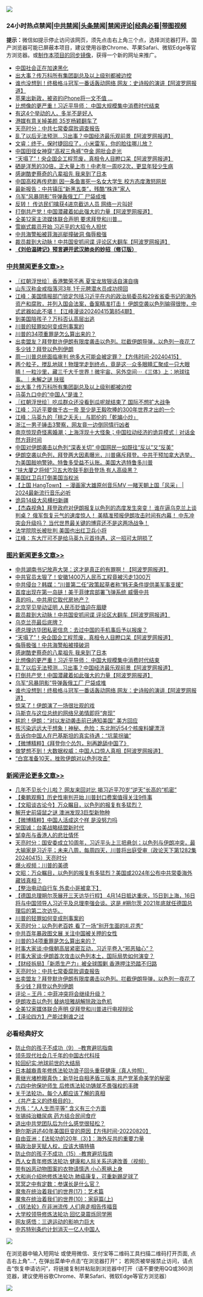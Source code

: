 ![](https://raw.githubusercontent.com/jsvpn/jsproxy/dev/64photo/fqnews-qr.jpg)

<div id="tt">
<h3>24小时热点禁闻|<a href="#%E4%B8%AD%E5%85%B1%E7%A6%81%E9%97%BB%E6%9B%B4%E5%A4%9A%E6%96%87%E7%AB%A0">中共禁闻</a>|<a href="#%E5%9B%BE%E7%89%87%E6%96%B0%E9%97%BB%E6%9B%B4%E5%A4%9A%E6%96%87%E7%AB%A0">头条禁闻</a>|<a href="#%E6%96%B0%E9%97%BB%E8%AF%84%E8%AE%BA%E6%9B%B4%E5%A4%9A%E6%96%87%E7%AB%A0">禁闻评论|<a href="#%E5%BF%85%E7%9C%8B%E7%BB%8F%E5%85%B8%E5%A5%BD%E6%96%87">经典必看</a>|<a href="https://9290254.xyz/3" target="_blank">带图视频</a></h3>
<div><b>提示：</b>微信如提示停止访问该网页，须先点击右上角三个点，选择浏览器打开。国产浏览器可能已屏蔽本项目，建议使用谷歌Chrome、苹果Safari、微软Edge等官方浏览器。或<a href="%E5%88%B6%E4%BD%9Cgit%E7%A6%81%E9%97%BB%E9%95%9C%E5%83%8F.md">制作本项目的同步镜像</a>，获得一个新的网址来推广。</div>
<ul>

<li><a href="/comments/20240415/2025275.md">中国社会正在加速黑化</a></li>
<li><a href="/cbnews/20240415/2025189.md">出大事？传万科所有集团副总及以上级别都被边控</a></li>
<li><a href="/topimagenews/20240415/2025172.md">谁也没想到！终极格斗冠军一番话轰动网络 网友：史诗般的演讲【阿波罗网报道】</a></li>
<li><a href="/cnnews/20240415/2025193.md">苹果出新政，被盗的iPhone将一文不值 ...</a></li>
<li><a href="/topimagenews/20240416/2025407.md">比想像的更严重！习近平导师： 中国大规模集中消费时代结束</a></li>
<li><a href="/lifebaike/20240415/2025276.md">有这4个举动的人，多半不是好人</a></li>
<li><a href="/yule/20240416/2025391.md">港媒有意关掉美颜 35岁杨颖翻车了</a></li>
<li><a href="/comments/20240415/2025317.md">天亮时分：中共七常委腐败调查报告</a></li>
<li><a href="/topimagenews/20240416/2025406.md">乱了以后无法预测…习出事？中国经济最乐观前景【阿波罗网报道】</a></li>
<li><a href="/sohnews/20240415/2025252.md">文睿：终于，保时捷回应了，小米雷军，你的脸往哪儿放？</a></li>
<li><a href="/sports/20240416/2025475.md">中国田径女神穿“高衩三角裤”夺金 网批会走光</a></li>
<li><a href="/topimagenews/20240416/2025463.md">“天塌了”！央企国企工程荒废，真相令人目瞪口呆【阿波罗网报道】</a></li>
<li><a href="/health/20240415/2025165.md">硒是洋葱的30倍，正大量上市！中老年一周吃2次，更显年轻少生病</a></li>
<li><a href="/topimagenews/20240416/2025444.md">感谢酷吏蔡奇的八辈祖先 我来到了日本</a></li>
<li><a href="/baitai/20240416/2025351.md">中国高校再传悲剧 因一条鱼害死一名女大学生 校方态度激怒网民</a></li>
<li><a href="/headline/20240416/2025383.md">最新报告：中共镇压“新黑五类”，残酷“株连”家人</a></li>
<li><a href="/topimagenews/20240416/2025388.md">乌军“风暴阴影”导弹轰俄工厂 尸袋成堆</a></li>
<li><a href="/baitai/20240416/2025384.md">反转！ 传访民们擒获4进京截访人员 网络一片叫好</a></li>
<li><a href="/topimagenews/20240416/2025405.md">打倒共产党！中国潜藏着如此强大的力量【阿波罗网报道】</a></li>
<li><a href="/cnnews/20240415/2025175.md">全美12家主流媒体联合声明 要求拜登和川普…</a></li>
<li><a href="/baitai/20240416/2025470.md">雪崩式裁员开始 习近平的大招令人担忧</a></li>
<li><a href="/ccpdope/20240416/2025347.md">中共海警船被菲海巡艇撞破洞 侮辱极强</a></li>
<li><a href="/topimagenews/20240416/2025502.md">裁员裁到大动脉！中共国安抓间谍 评论区大翻车【阿波罗网报道】</a></li>
<li><b><a href="/comments/20200207/1272816.md" target="_blank">《刘伯温碑记》预言避开武汉肺炎的妙招（修订版）</a></b></li>
</ul>
</div>

<div class="catlist">
<h3><a href="/cbnews/" target="_blank">中共禁闻</a><span><a href="/cbnews/" target="_blank" rel="nofollow">更多文章>></a></span></h3>
<ul>
<li><a href="/cbnews/20240416/2025522.md" target="_blank">〖红朝浮世绘〗香港繁荣不再 夏宝龙放狠话自演自嗨</a></li>
<li><a href="/cbnews/20240416/2025518.md" target="_blank">山东汉称金戒指落河3年 1千元聘潜水员成功捞回</a></li>
<li><a href="/cbnews/20240416/2025513.md" target="_blank">江峰：美国情报部门锁定包括习近平在内的政治局委员和29省省委书记的海外资产和腐败，并列入国会法案，备案精准打击！ 伊朗空袭以色列输得很惨，中式武器如此不堪！【江峰漫谈20240415第854期】</a></li>
<li><a href="/cbnews/20240416/2025473.md" target="_blank">到美国陪孩子？万科否认高层出逃</a></li>
<li><a href="/comments/20240416/2025402.md" target="_blank">川普的轻罪如何变成刑事案的</a></li>
<li><a href="/comments/20240416/2025372.md" target="_blank">川普的34项重罪是怎么算出来的？</a></li>
<li><a href="/comments/20240415/2025294.md" target="_blank">出卖盟友？拜登默许伊朗有限度袭击以色列。拦截伊朗导弹，以色列一夜花了多少钱？拜登以色列伊朗</a></li>
<li><a href="/comments/20240415/2025266.md" target="_blank">周一川普总统面临审判 他多大可能会被定罪？【方伟时间-20240415】</a></li>
<li><a href="/comments/20240415/2025211.md" target="_blank">两个粒子，搅乱地球！物理学走到终点，竟是这⋯众多眼睛汇聚成一只大眼睛！一粒沙里，藏三千大千世界！微宇宙、另外空间⋯《三体》上：地球往事。｜未解之谜 扶摇</a></li>
<li><a href="/cbnews/20240415/2025189.md" target="_blank">出大事？传万科所有集团副总及以上级别都被边控</a></li>
<li><a href="/cbnews/20240415/2025114.md" target="_blank">马英九口中的“中国人”是谁？</a></li>
<li><a href="/cbnews/20240415/2025106.md" target="_blank">〖红朝浮世绘〗吃瓜群众还没看到瓜呢就结束了 国际不想扩大战争</a></li>
<li><a href="/cbnews/20240415/2025081.md" target="_blank">江峰：习近平要做千古一帝 至少是王毅吹捧的300年世界才出的一个</a></li>
<li><a href="/cbnews/20240415/2025080.md" target="_blank">江峰：马英九的「桃之夭夭」 与耶伦的「乾煸小炒」</a></li>
<li><a href="/cbnews/20240415/2025057.md" target="_blank">浙江一男子锤击3警察，网友竟一边倒同情行凶者</a></li>
<li><a href="/comments/20240415/2025031.md" target="_blank">南京惊现奇怪离婚潮；上海浮现十大怪象；中国拉动经济的诡异模式｜对话金然方菲时间</a></li>
<li><a href="/cbnews/20240414/2024954.md" target="_blank">中国对伊朗袭击以色列“深表关切” 中国网民一如既往“反以”又“反美”</a></li>
<li><a href="/comments/20240414/2024909.md" target="_blank">伊朗空袭以色列，拜登两大因素曝光，川普痛斥拜登。中共干预加拿大选举，为美国敲响警钟。特鲁多受益不认账。美国大选特鲁多川普</a></li>
<li><a href="/cbnews/20240414/2024894.md" target="_blank">“扶大厦之将倾”习五大吹鼓手剧丑登场 有人高级黑？</a></li>
<li><a href="/comments/20240414/2024890.md" target="_blank">美国红卫兵打倒美国当权派</a></li>
<li><a href="/comments/20240414/2024874.md" target="_blank">【上国 HangTown】 &#8211; 漫画家大雄原创音乐MV 一睹天朝上国「风采」 | 2024最新流行音乐必听</a></li>
<li><a href="/cbnews/20240414/2024825.md" target="_blank">诡异14级大风横扫新疆</a></li>
<li><a href="/comments/20240414/2024782.md" target="_blank">【杰森视角】拜登政府对伊朗报复以色列的态度发生突变！ 谁在逼乌克兰上谈判桌？ 俄军恢复元气的速度惊人！ 美精准预报伊朗攻击时间有内幕！ 中东冲突会升级吗？ 当代世界最关键的博弈还不是这两场战争！</a></li>
<li><a href="/comments/20240414/2024779.md" target="_blank">法学院院长被批判 美国也出红卫兵小将</a></li>
<li><a href="/cbnews/20240414/2024739.md" target="_blank">江峰：东大厅可不是给马英九元首待遇，这一招可太阴损了</a></li>

</ul>
</div>
<div class="catlist">
<h3><a href="/topimagenews/" target="_blank">图片新闻</a><span><a href="/topimagenews/" target="_blank" rel="nofollow">更多文章>></a></span></h3>
<ul>
<li><a href="/topimagenews/20240416/2025537.md" target="_blank">中共湖南书记放声大哭：这才是真正的有罪啊！【阿波罗网报道】</a></li>
<li><a href="/topimagenews/20240416/2025517.md" target="_blank">中共官员太狠了！安徽1400万人民币工程竟被污走1300万</a></li>
<li><a href="/topimagenews/20240416/2025516.md" target="_blank">中共侵台？韩媒：“川普第二任”政策起草者称“韩无条件提供美军事支援”</a></li>
<li><a href="/topimagenews/20240416/2025515.md" target="_blank">首度出现在第一岛链！美于菲律宾部署飞弹系统 威慑中共</a></li>
<li><a href="/topimagenews/20240416/2025510.md" target="_blank">真的吗，中共用它取代房地产？</a></li>
<li><a href="/topimagenews/20240416/2025509.md" target="_blank">北京罕见举动证明 人民币贬值迫在眉睫</a></li>
<li><a href="/topimagenews/20240416/2025502.md" target="_blank">裁员裁到大动脉！中共国安抓间谍 评论区大翻车【阿波罗网报道】</a></li>
<li><a href="/topimagenews/20240416/2025501.md" target="_blank">乌克兰亮最后底牌？</a></li>
<li><a href="/topimagenews/20240416/2025500.md" target="_blank">德总理访华团私密信息：去过中国的手机事后予以报废？</a></li>
<li><a href="/topimagenews/20240416/2025463.md" target="_blank">“天塌了”！央企国企工程荒废，真相令人目瞪口呆【阿波罗网报道】</a></li>
<li><a href="/topimagenews/20240416/2025456.md" target="_blank">侮辱极强！中共海警船被撞破洞</a></li>
<li><a href="/topimagenews/20240416/2025444.md" target="_blank">感谢酷吏蔡奇的八辈祖先 我来到了日本</a></li>
<li><a href="/topimagenews/20240416/2025407.md" target="_blank">比想像的更严重！习近平导师： 中国大规模集中消费时代结束</a></li>
<li><a href="/topimagenews/20240416/2025406.md" target="_blank">乱了以后无法预测…习出事？中国经济最乐观前景【阿波罗网报道】</a></li>
<li><a href="/topimagenews/20240416/2025405.md" target="_blank">打倒共产党！中国潜藏着如此强大的力量【阿波罗网报道】</a></li>
<li><a href="/topimagenews/20240416/2025388.md" target="_blank">乌军“风暴阴影”导弹轰俄工厂 尸袋成堆</a></li>
<li><a href="/topimagenews/20240415/2025172.md" target="_blank">谁也没想到！终极格斗冠军一番话轰动网络 网友：史诗般的演讲【阿波罗网报道】</a></li>
<li><a href="/topimagenews/20240415/2025125.md" target="_blank">惊呆了！伊朗演了一场很壮观的戏</a></li>
<li><a href="/topimagenews/20240415/2025110.md" target="_blank">马斯克与这位总统的网络兄弟情即将“奔现”</a></li>
<li><a href="/topimagenews/20240415/2025109.md" target="_blank">尴尬！伊朗：“对以发动袭击前已通知美国” 美方回应</a></li>
<li><a href="/topimagenews/20240415/2025108.md" target="_blank">核污染远远大于想象！神秘、危险：东北附近54个核废料罐漂浮</a></li>
<li><a href="/topimagenews/20240415/2025096.md" target="_blank">告诉你中国人在巴基斯坦的真实待遇：“坑蒙拐骗”</a></li>
<li><a href="/topimagenews/20240415/2025095.md" target="_blank">【微博精粹】《拜登你个怂包，别再跪舔中国了》</a></li>
<li><a href="/topimagenews/20240415/2025083.md" target="_blank">做梦想不到！大数据权威：中国人口惊人真相【阿波罗网报道】</a></li>
<li><a href="/topimagenews/20240415/2025072.md" target="_blank">“白宫准备10天，挫败伊朗对以色列攻击”</a></li>

</ul>
</div>
<div class="catlist">
<h3><a href="/comments/" target="_blank">新闻评论</a><span><a href="/comments/" target="_blank" rel="nofollow">更多文章>></a></span></h3>
<ul>
<li><a href="/comments/20240416/2025561.md" target="_blank">几年不见长个儿啦？ 网友来回对比 揭习近平70岁“逆天”长高的“机密”</a></li>
<li><a href="/comments/20240416/2025559.md" target="_blank">【秦鹏观察】历史性审判开始 川普封口费案值得关注9件事</a></li>
<li><a href="/comments/20240416/2025555.md" target="_blank">【文昭谈古论今】万众瞩目，以色列的报复有多猛烈？</a></li>
<li><a href="/comments/20240416/2025534.md" target="_blank">解开史前袋鼠之谜 澳洲发现3巨型新物种</a></li>
<li><a href="/comments/20240416/2025491.md" target="_blank">【微博精粹】中国人活成这个样 是没努力吗</a></li>
<li><a href="/comments/20240416/2025490.md" target="_blank">宋国诚：台美战略结盟新时代</a></li>
<li><a href="/comments/20240416/2025489.md" target="_blank">邹幸彤与香港人的悲壮情怀</a></li>
<li><a href="/comments/20240416/2025480.md" target="_blank">天亮时分：国安委成立10周年，习近平头上三把悬剑；以色列与伊朗冲突，最大输家是习近平；未来八周，每周四天，川普将出庭受审（政论天下第1282集 20240415）天亮时分</a></li>
<li><a href="/comments/20240416/2025464.md" target="_blank">爆火视频：川普的美德</a></li>
<li><a href="/comments/20240416/2025455.md" target="_blank">文昭：万众瞩目，以色列的报复有多猛烈？美国或2024年公布中共常委海外藏钱真相？</a></li>
<li><a href="/comments/20240416/2025428.md" target="_blank">【整治电动自行车 外卖小哥被拿下】</a></li>
<li><a href="/comments/20240416/2025427.md" target="_blank">【德国总理朔尔茨展开三天访华行程】 4月14日抵达重庆，15日到上海，16日将与中国领导人习近平及总理李强会谈。这是 #朔尔茨 2021年底就任德国总理后的第二次访华。</a></li>
<li><a href="/comments/20240416/2025402.md" target="_blank">川普的轻罪如何变成刑事案的</a></li>
<li><a href="/comments/20240416/2025398.md" target="_blank">天亮时分：以色列老百姓 看了一场“别开生面的礼花秀”</a></li>
<li><a href="/comments/20240416/2025387.md" target="_blank">中共百年暴政图文展 关注中国被关押的女性</a></li>
<li><a href="/comments/20240416/2025372.md" target="_blank">川普的34项重罪是怎么算出来的？</a></li>
<li><a href="/comments/20240416/2025334.md" target="_blank">时事大家谈:中俄朝高层紧密互动，习近平卷入“邪恶轴心”？</a></li>
<li><a href="/comments/20240416/2025333.md" target="_blank">时事大家谈:伊朗首次攻击以色列本土，国际局势如何演变？</a></li>
<li><a href="/comments/20240415/2025319.md" target="_blank">【财经拆局】「新质生产力」被全球围剿 香港押注恐踏不归路</a></li>
<li><a href="/comments/20240415/2025317.md" target="_blank">天亮时分：中共七常委腐败调查报告</a></li>
<li><a href="/comments/20240415/2025294.md" target="_blank">出卖盟友？拜登默许伊朗有限度袭击以色列。拦截伊朗导弹，以色列一夜花了多少钱？拜登以色列伊朗</a></li>
<li><a href="/comments/20240415/2025292.md" target="_blank">评论 &#8211; 王丹：中菲冲突将会继续升级？</a></li>
<li><a href="/comments/20240415/2025285.md" target="_blank">伊朗攻击以色列 替纳坦雅胡解除政治危机</a></li>
<li><a href="/comments/20240415/2025284.md" target="_blank">全美12家媒体联合声明 促拜登和川普进行电视辩论</a></li>
<li><a href="/comments/20240415/2025278.md" target="_blank">【泽论四方】产能过剩谁之过</a></li>

</ul>
</div>

<div class="catlist">
<h3>必看经典好文</h3>
<ul>
<li><a href="/comments/20230924/1938058.md" target="_blank">防止你的孩子不成功（9） &#8211;教育避坑指南</a></li>
<li><a href="/comments/20220329/1711799.md" target="_blank">领先现代社会几千年的中国古代科技</a></li>
<li><a href="/comments/20200920/582873.md" target="_blank">轮回纪实:地球前世的大结局</a></li>
<li><a href="/comments/20211023/1642745.md" target="_blank">日本越裔青年修炼法轮功浪子回头重获健康（真人帅照）</a></li>
<li><a href="/lifebaike/20180921/1001174.md" target="_blank">黄继光堵枪眼真伪：新华社自相矛盾三版本 共产党革命美学的秘密</a></li>
<li><a href="/comments/20200926/1403542.md" target="_blank">六四中他保护师生 后修炼法轮功铸就不畏强权的丰碑</a></li>
<li><a href="/topimagenews/20161125/619230.md" target="_blank">关于法轮功，每个人都应该了解的真相</a></li>
<li><a href="/bookwiki/20171120/858084.md" target="_blank">《共产主义的终极目的》</a></li>
<li><a href="/comments/20200720/1363377.md" target="_blank">方伟：“人人生而平等” 含义有三个方面</a></li>
<li><a href="/comments/20230430/1878187.md" target="_blank">张锡纯治糖尿病 药方结合民间食疗</a></li>
<li><a href="/comments/20220806/1768236.md" target="_blank">退出中共党团队后为什么感觉很轻松？</a></li>
<li><a href="/bannedvideo/20220821/1774387.md" target="_blank">鲍尔斯讲述40年美国巨变的原因【方伟时间-20220820】</a></li>
<li><a href="/comments/20190806/1168435.md" target="_blank">自由亚洲：【法轮功的20年（3）】：海外反共的重要力量</a></li>
<li><a href="/comments/20200814/1379994.md" target="_blank">搞政治是天赋人权，应该大搞特搞</a></li>
<li><a href="/comments/20231003/1941700.md" target="_blank">防止你的孩子不成功（15）-教育避坑指南</a></li>
<li><a href="/comments/20220520/1735217.md" target="_blank">西人女青年修炼法轮功 健康和人际关系迅速改善（视频）</a></li>
<li><a href="/lifebaike/20180811/984246.md" target="_blank">带有凶恶动物图案的衣物请慎选 小心惹祸上身</a></li>
<li><a href="/comments/20240104/1982860.md" target="_blank">大和尚介绍他修炼法轮功 肺癌康复，可重新踢足球了</a></li>
<li><a href="/tculture/20200812/1378929.md" target="_blank">冥冥之中有定数：参谋长是什么官？</a></li>
<li><a href="/topimagenews/20180620/960677.md" target="_blank">魔鬼在统治着我们的世界(17)：艺术篇</a></li>
<li><a href="/topimagenews/20180529/950153.md" target="_blank">魔鬼在统治着我们的世界(10)：家庭篇(上)</a></li>
<li><a href="/comments/20210509/1542786.md" target="_blank">《转法轮》在非洲流传 人们奔走相告传福音</a></li>
<li><a href="/cbnews/20210517/1548104.md" target="_blank">大学校领导修炼法轮功 回忆录震烁同学圈</a></li>
<li><a href="/cbnews/20200126/1265515.md" target="_blank">网友感悟：三退运动的影响力巨大</a></li>
<li><a href="/comments/20220920/1786910.md" target="_blank">中苏特别条约计划消灭一亿人中国人</a></li>

</ul>
</div>

![](https://raw.githubusercontent.com/jsvpn/jsproxy/dev/64photo/fqnews-qr.jpg)

在浏览器中输入短网址 或使用微信、支付宝等二维码工具扫描二维码打开页面, 点击右上角"...", 在弹出菜单中点击“在浏览器打开”； 若网页被举报禁止访问，请点击“恢复申请访问”，将链接复制并粘贴到浏览器中打开（请不要使用QQ或360浏览器，建议使用谷歌Chrome、苹果Safari、微软Edge等官方浏览器）

![](https://raw.githubusercontent.com/jsvpn/jsproxy/dev/64photo/wx.jpg)